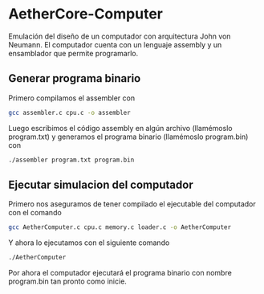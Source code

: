 # AetherCore-Computer
Emulación del diseño de un computador con arquitectura John von Neumann.
El computador cuenta con un lenguaje assembly y un ensamblador que permite programarlo.


## Generar programa binario
Primero compilamos el assembler con
```sh
gcc assembler.c cpu.c -o assembler
```
Luego escribimos el código assembly en algún archivo (llamémoslo program.txt)
y generamos el programa binario (llamémoslo program.bin) con
```sh
./assembler program.txt program.bin
```

## Ejecutar simulacion del computador
Primero nos aseguramos de tener compilado el ejecutable del computador con el comando
```sh
gcc AetherComputer.c cpu.c memory.c loader.c -o AetherComputer
```
Y ahora lo ejecutamos con el siguiente comando
```sh
./AetherComputer
```
Por ahora el computador ejecutará el programa binario con nombre program.bin tan pronto
como inicie.
